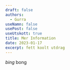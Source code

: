 ```yaml
---
draft: false
authors:
  - Gurra
useNamn: false
usePost: false
useUtskott: true
title: Mer Information
date: 2023-01-17
excerpt: fett koolt utdrag
---
```

*bing* bong